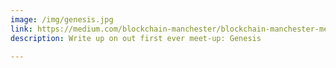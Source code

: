 ```yaml
---
image: /img/genesis.jpg
link: https://medium.com/blockchain-manchester/blockchain-manchester-meetup-0-genesis-4ef91c0682a
description: Write up on out first ever meet-up: Genesis

---
```


